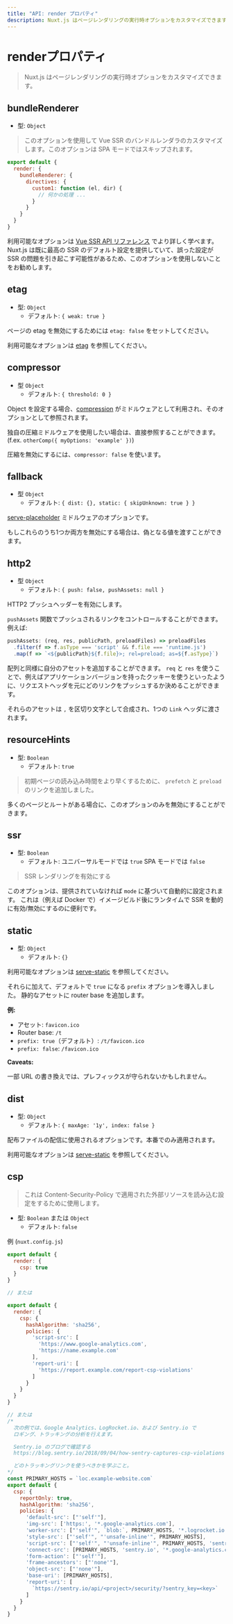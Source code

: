 ```yaml
---
title: "API: render プロパティ"
description: Nuxt.js はページレンダリングの実行時オプションをカスタマイズできます。
---
```


# renderプロパティ

> Nuxt.js はページレンダリングの実行時オプションをカスタマイズできます。

## bundleRenderer
- 型: `Object`

> このオプションを使用して Vue SSR のバンドルレンダラのカスタマイズします。このオプションは SPA モードではスキップされます。

```js
export default {
  render: {
    bundleRenderer: {
      directives: {
        custom1: function (el, dir) {
          // 何かの処理 ...
        }
      }
    }
  }
}
```

利用可能なオプションは [Vue SSR API リファレンス](https://ssr.vuejs.org/ja/api/#レンダラオプション) でより詳しく学べます。
Nuxt.js は既に最高の SSR のデフォルト設定を提供していて、誤った設定が SSR の問題を引き起こす可能性があるため、このオプションを使用しないことをお勧めします。

## etag
- 型: `Object`
  - デフォルト: `{ weak: true }`

ページの etag を無効にするためには `etag: false` をセットしてください。

利用可能なオプションは [etag](https://www.npmjs.com/package/etag) を参照してください。

## compressor
- 型 `Object`
  - デフォルト: `{ threshold: 0 }`

Object を設定する場合、[compression](https://www.npmjs.com/package/compression) がミドルウェアとして利用され、そのオプションとして参照されます。

独自の圧縮ミドルウェアを使用したい場合は、直接参照することができます。(f.ex. `otherComp({ myOptions: 'example' })`)

圧縮を無効にするには、`compressor: false` を使います。

## fallback
- 型 `Object`
  - デフォルト: `{ dist: {}, static: { skipUnknown: true } }`

[serve-placeholder](https://github.com/nuxt/serve-placeholder) ミドルウェアのオプションです。

もしこれらのうち1つか両方を無効にする場合は、偽となる値を渡すことができます。

## http2
- 型 `Object`
  - デフォルト: `{ push: false, pushAssets: null }`

HTTP2 プッシュヘッダーを有効にします。

`pushAssets` 関数でプッシュされるリンクをコントロールすることができます。 例えば:
```js
pushAssets: (req, res, publicPath, preloadFiles) => preloadFiles
  .filter(f => f.asType === 'script' && f.file === 'runtime.js')
  .map(f => `<${publicPath}${f.file}>; rel=preload; as=${f.asType}`)
```

配列と同様に自分のアセットを追加することができます。
`req` と `res` を使うことで、例えばアプリケーションバージョンを持ったクッキーを使うといったように、リクエストヘッダを元にどのリンクをプッシュするか決めることができます。

それらのアセットは `,` を区切り文字として合成され、1つの `Link` ヘッダに渡されます。

## resourceHints
- 型: `Boolean`
  - デフォルト: `true`

> 初期ページの読み込み時間をより早くするために、 `prefetch` と `preload` のリンクを追加しました。

多くのページとルートがある場合に、このオプションのみを無効にすることができます。

## ssr
- 型: `Boolean`
  - デフォルト: ユニバーサルモードでは `true` SPA モードでは `false`

> SSR レンダリングを有効にする

このオプションは、提供されていなければ `mode` に基づいて自動的に設定されます。
これは（例えば Docker で）イメージビルド後にランタイムで SSR を動的に有効/無効にするのに便利です。

## static
- 型: `Object`
  - デフォルト: `{}`

利用可能なオプションは  [serve-static](https://www.npmjs.com/package/serve-static) を参照してください。

それらに加えて、デフォルトで `true` になる `prefix` オプションを導入しました。
静的なアセットに router base を追加します。

**例:**

* アセット: `favicon.ico`
* Router base: `/t`
* `prefix: true`（デフォルト）: `/t/favicon.ico`
* `prefix: false`: `/favicon.ico`

**Caveats:**

一部 URL の書き換えでは、プレフィックスが守られないかもしれません。

## dist
- 型: `Object`
  - デフォルト: `{ maxAge: '1y', index: false }`

配布ファイルの配信に使用されるオプションです。本番でのみ適用されます。

利用可能なオプションは  [serve-static](https://www.npmjs.com/package/serve-static) を参照してください。

## csp

> これは Content-Security-Policy で適用された外部リソースを読み込む設定をするために使用します。

- 型: `Boolean` または `Object`
  - デフォルト: `false`

例 (`nuxt.config.js`)

```js
export default {
  render: {
    csp: true
  }
}

// または

export default {
  render: {
    csp: {
      hashAlgorithm: 'sha256',
      policies: {
        'script-src': [
          'https://www.google-analytics.com',
          'https://name.example.com'
        ],
        'report-uri': [
          'https://report.example.com/report-csp-violations'
        ]
      }
    }
  }
}

// または
/*
  次の例では、Google Analytics、LogRocket.io、および Sentry.io で
  ロギング、トラッキングの分析を行えます。

  Sentry.io のブログで確認する
  https://blog.sentry.io/2018/09/04/how-sentry-captures-csp-violations

  どのトラッキングリンクを使うべきかを学ぶこと。
*/
const PRIMARY_HOSTS = `loc.example-website.com`
export default {
  csp: {
    reportOnly: true,
    hashAlgorithm: 'sha256',
    policies: {
      'default-src': ["'self'"],
      'img-src': ['https:', '*.google-analytics.com'],
      'worker-src': ["'self'", `blob:`, PRIMARY_HOSTS, '*.logrocket.io'],
      'style-src': ["'self'", "'unsafe-inline'", PRIMARY_HOSTS],
      'script-src': ["'self'", "'unsafe-inline'", PRIMARY_HOSTS, 'sentry.io', '*.sentry-cdn.com', '*.google-analytics.com', '*.logrocket.io'],
      'connect-src': [PRIMARY_HOSTS, 'sentry.io', '*.google-analytics.com'],
      'form-action': ["'self'"],
      'frame-ancestors': ["'none'"],
      'object-src': ["'none'"],
      'base-uri': [PRIMARY_HOSTS],
      'report-uri': [
        `https://sentry.io/api/<project>/security/?sentry_key=<key>`
      ]
    }
  }
}

```

